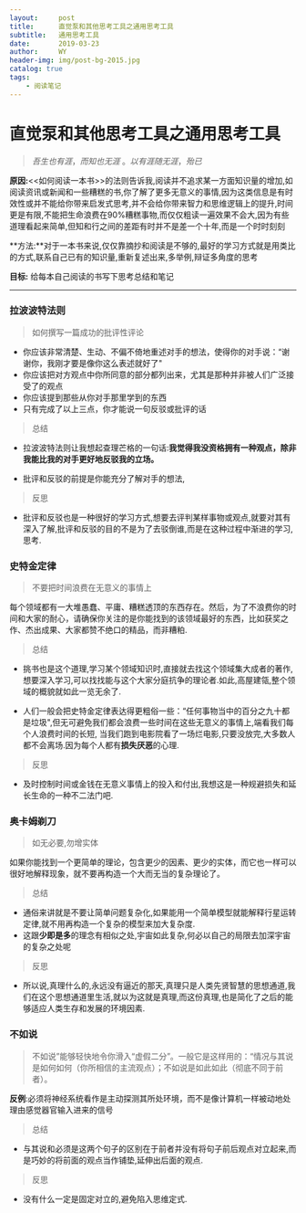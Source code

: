 ```yaml
---
layout:     post
title:      直觉泵和其他思考工具之通用思考工具
subtitle:   通用思考工具
date:       2019-03-23
author:     WY
header-img: img/post-bg-2015.jpg
catalog: true
tags:
    - 阅读笔记
---
```




# 直觉泵和其他思考工具之通用思考工具 #

> *吾生也有涯*，*而知也无涯* 。*以有涯随无涯*，*殆已*

**原因:**<<如何阅读一本书>>的法则告诉我,阅读并不追求某一方面知识量的增加,如阅读资讯或新闻和一些糟糕的书,你了解了更多无意义的事情,因为这类信息是有时效性或并不能给你带来启发式思考,并不会给你带来智力和思维逻辑上的提升,时间更是有限,不能把生命浪费在90%糟糕事物,而仅仅粗读一遍效果不会大,因为有些道理看起来简单,但知和行之间的差距有时并不是差一个十年,而是一个时时刻刻

**方法:**对于一本书来说,仅仅靠摘抄和阅读是不够的,最好的学习方式就是用类比的方式,联系自己已有的知识量,重新复述出来,多举例,辩证多角度的思考

**目标:** 给每本自己阅读的书写下思考总结和笔记

---



### 拉波波特法则

> 如何撰写一篇成功的批评性评论
>

- 你应该非常清楚、生动、不偏不倚地重述对手的想法，使得你的对手说：“谢谢你，我刚才要是像你这么表述就好了"
- 你应该把对方观点中你所同意的部分都列出来，尤其是那种并非被人们广泛接受了的观点
- 你应该提到那些从你对手那里学到的东西
- 只有完成了以上三点，你才能说一句反驳或批评的话

> 总结

- 拉波波特法则让我想起查理芒格的一句话:**我觉得我没资格拥有一种观点，除非我能比我的对手更好地反驳我的立场。**

- 批评和反驳的前提是你能充分了解对手的想法,


> 反思
>

- 批评和反驳也是一种很好的学习方式,想要去评判某样事物或观点,就要对其有深入了解,批评和反驳的目的不是为了去驳倒谁,而是在这种过程中渐进的学习,思考.





### 史特金定律

> 不要把时间浪费在无意义的事情上

每个领域都有一大堆愚蠢、平庸、糟糕透顶的东西存在。然后，为了不浪费你的时间和大家的耐心，请确保你关注的是你能找到的该领域最好的东西，比如获奖之作、杰出成果、大家都赞不绝口的精品，而非糟粕.

> 总结

- 挑书也是这个道理,学习某个领域知识时,直接就去找这个领域集大成者的著作,想要深入学习,可以找找能与这个大家分庭抗争的理论者.如此,高屋建瓴,整个领域的概貌就如此一览无余了.

- 人们一般会把史特金定律表达得更粗俗一些：“任何事物当中的百分之九十都是垃圾",但无可避免我们都会浪费一些时间在这些无意义的事情上,端看我们每个人浪费时间的长短, 当我们跑到电影院看了一场烂电影,只要没放完,大多数人都不会离场.因为每个人都有**损失厌恶**的心理.


> 反思

- 及时控制时间或金钱在无意义事情上的投入和付出,我想这是一种规避损失和延长生命的一种不二法门吧.




###  奥卡姆剃刀

> 如无必要,勿增实体

如果你能找到一个更简单的理论，包含更少的因素、更少的实体，而它也一样可以很好地解释现象，就不要再构造一个大而无当的复杂理论了。

> 总结

- 通俗来讲就是不要让简单问题复杂化,如果能用一个简单模型就能解释行星运转定律,就不用再构造一个复杂的模型来加大复杂度.
- 这跟**少即是多**的理念有相似之处,宇宙如此复杂,何必以自己的局限去加深宇宙的复杂之处呢

> 反思

- 所以说,真理什么的,永远没有逼近的那天,真理只是人类先贤智慧的思想通道,我们在这个思想通道里生活,就以为这就是真理,而这份真理,也是简化了之后的能够适应人类生存和发展的环境因素.




### 不如说

> 不如说”能够轻快地令你滑入“虚假二分”。一般它是这样用的：“情况与其说是如何如何（你所相信的主流观点）；不如说是如此如此（彻底不同于前者）。

**反例**:必须将神经系统看作是主动探测其所处环境，而不是像计算机一样被动地处理由感觉器官输入进来的信号

> 总结

- 与其说和必须是这两个句子的区别在于前者并没有将句子前后观点对立起来,而是巧妙的将前面的观点当作铺垫,延伸出后面的观点.

> 反思

- 没有什么一定是固定对立的,避免陷入思维定式.